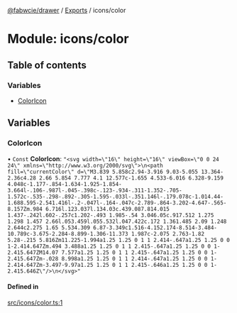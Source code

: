 [@fabwcie/drawer](../README.md) / [Exports](../modules.md) / icons/color

# Module: icons/color

## Table of contents

### Variables

- [ColorIcon](icons_color.md#coloricon)

## Variables

### ColorIcon

• `Const` **ColorIcon**: ``"<svg width=\"16\" height=\"16\" viewBox=\"0 0 24 24\" xmlns=\"http://www.w3.org/2000/svg\">\n<path fill=\"currentColor\" d=\"M3.839 5.858c2.94-3.916 9.03-5.055 13.364-2.36c4.28 2.66 5.854 7.777 4.1 12.577c-1.655 4.533-6.016 6.328-9.159 4.048c-1.177-.854-1.634-1.925-1.854-3.664l-.106-.987l-.045-.398c-.123-.934-.311-1.352-.705-1.572c-.535-.298-.892-.305-1.595-.033l-.351.146l-.179.078c-1.014.44-1.688.595-2.541.416l-.2-.047l-.164-.047c-2.789-.864-3.202-4.647-.565-8.157Zm.984 6.716l.123.037l.134.03c.439.087.814.015 1.437-.242l.602-.257c1.202-.493 1.985-.54 3.046.05c.917.512 1.275 1.298 1.457 2.66l.053.459l.055.532l.047.422c.172 1.361.485 2.09 1.248 2.644c2.275 1.65 5.534.309 6.87-3.349c1.516-4.152.174-8.514-3.484-10.789c-3.675-2.284-8.899-1.306-11.373 1.987c-2.075 2.763-1.82 5.28-.215 5.816Zm11.225-1.994a1.25 1.25 0 1 1 2.414-.647a1.25 1.25 0 0 1-2.414.647Zm.494 3.488a1.25 1.25 0 1 1 2.415-.647a1.25 1.25 0 0 1-2.415.647ZM14.07 7.577a1.25 1.25 0 1 1 2.415-.647a1.25 1.25 0 0 1-2.415.647Zm-.028 8.998a1.25 1.25 0 1 1 2.414-.647a1.25 1.25 0 0 1-2.414.647Zm-3.497-9.97a1.25 1.25 0 1 1 2.415-.646a1.25 1.25 0 0 1-2.415.646Z\"/>\n</svg>"``

#### Defined in

[src/icons/color.ts:1](https://github.com/fabwcie/drawer/blob/21e6e28/src/icons/color.ts#L1)
